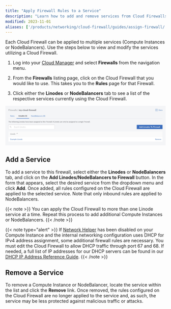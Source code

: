 ```yaml
---
title: "Apply Firewall Rules to a Service"
description: "Learn how to add and remove services from Cloud Firewalls."
modified: 2023-11-01
aliases: ['/products/networking/cloud-firewall/guides/assign-firewall/', '/products/networking/cloud-firewall/guides/apply-to-compute-instances/']
---
```


Each Cloud Firewall can be applied to multiple services (Compute Instances or NodeBalancers). Use the steps below to view and modify the services utilizing a Cloud Firewall.

1. Log into your [Cloud Manager](https://cloud.linode.com/) and select **Firewalls** from the navigation menu.

1. From the **Firewalls** listing page, click on the Cloud Firewall that you would like to use. This takes you to the **Rules** page for that Firewall.

1. Click either the **Linodes** or **NodeBalancers** tab to see a list of the respective services currently using the Cloud Firewall.

![Screenshot of the list of Compute Instances attached to the Cloud Firewall](compute-instances-attached-to-firewall.jpg)

## Add a Service

To add a service to this firewall, select either the **Linodes** or **NodeBalancers** tab, and click on the **Add Linodes/NodeBalancers to Firewall** button. In the form that appears, select the desired service from the dropdown menu and click **Add**. Once added, all rules configured on the Cloud Firewall are applied to the selected service. Note that only inbound rules are applied to NodeBalancers.

{{< note >}}
You can apply the Cloud Firewall to more than one Linode service at a time. Repeat this process to add additional Compute Instances or NodeBalancers.
{{< /note >}}

{{< note type="alert" >}}
If [Network Helper](/docs/products/compute/compute-instances/guides/network-helper/) has been disabled on your Compute Instance and the internal networking configuration uses DHCP for IPv4 address assignment, some additional firewall rules are necessary. You must edit the Cloud Firewall to allow DHCP traffic through port 67 and 68. If needed, a full list of IP addresses for our DHCP servers can be found in our [DHCP IP Address Reference Guide](/docs/products/compute/compute-instances/guides/dhcp-ip-address-reference/).
{{< /note >}}

## Remove a Service

To remove a Compute Instance or NodeBalancer, locate the service within the list and click the **Remove** link. Once removed, the rules configured on the Cloud Firewall are no longer applied to the service and, as such, the service may be less protected against malicious traffic or attacks.